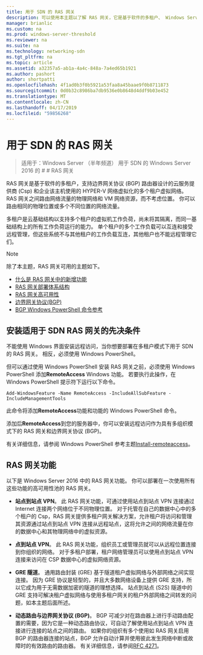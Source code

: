```yaml
---
title: 用于 SDN 的 RAS 网关
description: 可以使用本主题以了解 RAS 网关，它是基于软件的多租户、 Windows Server 2016 中的边界网关协议 (BGP) 支持路由器。
manager: brianlic
ms.custom: na
ms.prod: windows-server-threshold
ms.reviewer: na
ms.suite: na
ms.technology: networking-sdn
ms.tgt_pltfrm: na
ms.topic: article
ms.assetid: a32357a5-ab1a-4a4c-848a-7a4ed65b1921
ms.author: pashort
author: shortpatti
ms.openlocfilehash: 4f1ad0b3f0b5921a53faa8a45baae9f0b8711873
ms.sourcegitcommit: 0d0b32c8986ba7db9536e0b8648d4ddf9b03e452
ms.translationtype: MT
ms.contentlocale: zh-CN
ms.lasthandoff: 04/17/2019
ms.locfileid: "59856268"
---
```

# <a name="ras-gateway-for-sdn"></a>用于 SDN 的 RAS 网关

>适用于：Windows Server （半年频道） 用于 SDN 的 Windows Server 2016 的 # # RAS 网关  


RAS 网关是基于软件的多租户，支持边界网关协议 (BGP) 路由器设计的云服务提供商 (Csp) 和企业该主机使用的 HYPER-V 网络虚拟化的多个租户虚拟网络。 RAS 网关之间路由网络流量的物理网络和 VM 网络资源，而不考虑位置。 你可以路由相同的物理位置或多个不同位置的网络流量。   

多租户是云基础结构以支持多个租户的虚拟机工作负荷，尚未将其隔离，而同一基础结构上的所有工作负荷运行的能力。 单个租户的多个工作负载可以互连和接受远程管理，但这些系统不与其他租户的工作负载互连，其他租户也不能远程管理它们。

  
> [!NOTE]  
> 除了本主题，RAS 网关可用的主题如下。  
>   
> -   [什么是 RAS 网关中的新增功能](../../../sdn/technologies/network-function-virtualization/What-s-New-in-RAS-Gateway.md)  
> -   [RAS 网关部署体系结构](../../../sdn/technologies/network-function-virtualization/RAS-Gateway-Deployment-Architecture.md)  
> -   [RAS 网关高可用性](../../../sdn/technologies/network-function-virtualization/RAS-Gateway-High-Availability.md)  
> -   [边界网关协议&#40;BGP&#41;](../../../../remote/remote-access/bgp/Border-Gateway-Protocol-BGP.md)  
> -   [BGP Windows PowerShell 命令参考](../../../../remote/remote-access/bgp/BGP-Windows-PowerShell-Command-Reference.md)  
  
    
## <a name="prerequisites-for-installing-ras-gateway-for-sdn"></a>安装适用于 SDN RAS 网关的先决条件  
不能使用 Windows 界面安装远程访问，当你想要部署在多租户模式下用于 SDN 的 RAS 网关。 相反，必须使用 Windows PowerShell。  
  
但可以通过使用 Windows PowerShell 安装 RAS 网关之前，必须使用 Windows PowerShell 添加**RemoteAccess** Windows 功能。 若要执行此操作，在 Windows PowerShell 提示符下运行以下命令。  
  
`Add-WindowsFeature -Name RemoteAccess -IncludeAllSubFeature -IncludeManagementTools`  
  
此命令将添加**RemoteAccess**功能和功能的 Windows PowerShell 命令。  
  
添加后**RemoteAccess**到您的服务器中，你可以安装远程访问作为具有多组织模式下的 RAS 网关和边界网关协议 (BGP)。  
  
有关详细信息，请参阅 Windows PowerShell 参考主题[Install-remoteaccess](https://technet.microsoft.com/library/hh918408.aspx)。  
  
## <a name="ras-gateway-features"></a>RAS 网关功能  
以下是 Windows Server 2016 中的 RAS 网关功能。 你可以部署在一次使用所有这些功能的高可用性池的 RAS 网关。  
  
-   **站点到站点 VPN**。 此 RAS 网关功能，可通过使用站点到站点 VPN 连接通过 Internet 连接两个网络位于不同物理位置。 对于托管在自己的数据中心中的多个租户的 Csp，RAS 网关提供多租户网关解决方案，允许租户将访问和管理其资源通过站点到站点 VPN 连接从远程站点，这将允许之间的网络流量在你的数据中心和其物理网络中的虚拟资源。  
  
-   **点到站点 VPN**。 此 RAS 网关功能，组织员工或管理员就可以从远程位置连接到你组织的网络。  对于多租户部署，租户网络管理员可以使用点到站点 VPN 连接来访问在 CSP 数据中心的虚拟网络资源。  
  
-   **GRE 隧道**。 通用路由封装 (GRE) 基于隧道租户虚拟网络与外部网络之间实现连接。 因为 GRE 协议是轻型的，并且大多数网络设备上提供 GRE 支持，所以它成为用于无需数据加密的隧道的理想选择。 站点到站点 (S2S) 隧道中的 GRE 支持可解决租户虚拟网络与使用多租户网关的租户外部网络之间转发的问题，如本主题后面所述。  
  
-   **动态路由与边界网关协议 (BGP)**。 BGP 可减少对在路由器上进行手动路由配置的需要，因为它是一种动态路由协议，可自动了解使用站点到站点 VPN 连接进行连接的站点之间的路由。 如果你的组织有多个使用如 RAS 网关启用 BGP 的路由器连接的站点，BGP 允许自动计算并使用彼此发生网络中断或故障时的有效路由的路由器。 有关详细信息，请参阅[RFC 4271](https://tools.ietf.org/html/rfc4271)。  
  

  



